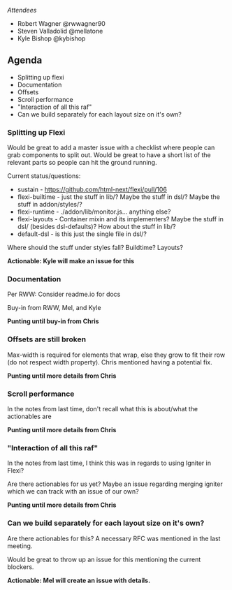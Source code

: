 *Attendees*

- Robert Wagner @rwwagner90
- Steven Valladolid @mellatone
- Kyle Bishop @kybishop

## Agenda ##

- Splitting up flexi
- Documentation
- Offsets
- Scroll performance
- "Interaction of all this raf"
- Can we build separately for each layout size on it's own?

### Splitting up Flexi ###

Would be great to add a master issue with a checklist where people can grab components to split out.
Would be great to have a short list of the relevant parts so people can hit the ground running.

Current status/questions:
- sustain - https://github.com/html-next/flexi/pull/106
- flexi-builtime - just the stuff in lib/? Maybe the stuff in dsl/? Maybe the stuff in addon/styles/?
- flexi-runtime - ./addon/lib/monitor.js... anything else?
- flexi-layouts - Container mixin and its implementers? Maybe the stuff in dsl/ (besides dsl-defaults)? How about the stuff in lib/?
- default-dsl - is this just the single file in dsl/?

Where should the stuff under styles fall? Buildtime? Layouts?

**Actionable: Kyle will make an issue for this**

### Documentation ###

Per RWW: Consider readme.io for docs

Buy-in from RWW, Mel, and Kyle

**Punting until buy-in from Chris**

### Offsets are still broken ###

Max-width is required for elements that wrap, else they grow to fit their row (do not respect width property). Chris mentioned having a potential fix.

**Punting until more details from Chris**

### Scroll performance ###

In the notes from last time, don't recall what this is about/what the actionables are

**Punting until more details from Chris**

### "Interaction of all this raf" ###

In the notes from last time, I think this was in regards to using Igniter in Flexi?

Are there actionables for us yet? Maybe an issue regarding merging igniter which we can track with an issue of our own?

**Punting until more details from Chris**

### Can we build separately for each layout size on it's own? ###

Are there actionables for this? A necessary RFC was mentioned in the last meeting.

Would be great to throw up an issue for this mentioning the current blockers.

**Actionable: Mel will create an issue with details.**
